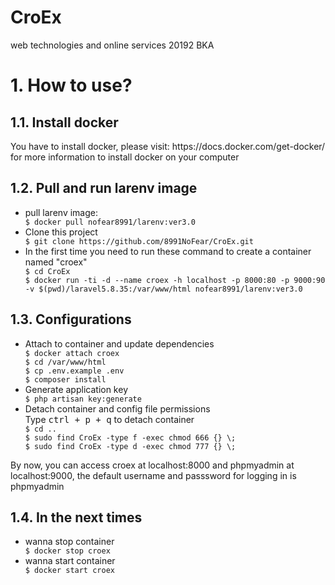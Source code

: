 # CroEx
web technologies and online services 20192 BKA
<h1>1. How to use?</h1>

<h2>1.1. Install docker</h2>
<p>You have to install docker, please visit: https://docs.docker.com/get-docker/ for more information to install docker on your computer</p>

<h2>1.2. Pull and run larenv image</h2>
<ul>
<li>pull larenv image:</li>
    <code>$ docker pull nofear8991/larenv:ver3.0</code>
<li>Clone this project</li>
    <code>$ git clone https://github.com/8991NoFear/CroEx.git</code>
<li>In the first time you need to run these command to create a container named "croex"</li>
    <code>$ cd CroEx</code>
    <br />
    <code>$ docker run -ti -d --name croex -h localhost -p 8000:80 -p 9000:90 -v $(pwd)/laravel5.8.35:/var/www/html nofear8991/larenv:ver3.0</code>
</ul>
<h2>1.3. Configurations</h2>
<ul>
<li>Attach to container and update dependencies</li>
    <code>$ docker attach croex</code>
    <br />
    <code>$ cd /var/www/html</code>
    <br />
    <code>$ cp .env.example .env</code>
    <br />
    <code>$ composer install</code>
<li>Generate application key</li>
    <code>$ php artisan key:generate</code>
<li>Detach container and config file permissions</li>
    <span>Type <kbd>ctrl + p + q</kbd> to detach container</span>
    <br />
    <code>$ cd ..</code>
    <br />
    <code>$ sudo find CroEx -type f -exec chmod 666 {} \;</code>
    <br />
    <code>$ sudo find CroEx -type d -exec chmod 777 {} \;</code>
  </ul>
<p>By now, you can access croex at localhost:8000 and phpmyadmin at localhost:9000, the default username and passsword for logging in is phpmyadmin</p>

<h2>1.4. In the next times</h2>
  <ul>
    <li>wanna stop container</li>
      <code>$ docker stop croex</code>
    <li>wanna start container</li>
      <code>$ docker start croex</code>
  </ul>
